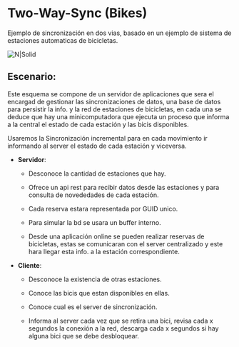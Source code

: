# Two-Way-Sync (Bikes)
Ejemplo de sincronización en dos vias, basado en un ejemplo de sistema de estaciones automaticas de bicicletas.

![N|Solid](http://damiancipolat.com/webFiles/bike-sync2.png)

## Escenario:
Este esquema se compone de un servidor de aplicaciones que sera el encargad de gestionar las sincronizaciones de datos, una base de datos para persistir la info. y la red de estaciones de bicicletas, en cada una se deduce que hay una minicomputadora que ejecuta un proceso que informa a la central el estado de cada estación y las bicis disponibles.

Usaremos la Sincronización incremental para en cada movimiento ir informando al server el estado de cada estación y viceversa.	

- **Servidor**:
  - Desconoce la cantidad de estaciones que hay.

  - Ofrece un api rest para recibir datos desde las estaciones y para consulta de novededades de cada estación.

  - Cada reserva estara representada por GUID unico.

  - Para simular la bd se usara un buffer interno.
  
  - Desde una aplicación online se pueden realizar reservas de bicicletas, estas se comunicaran con el server centralizado y este hara llegar esta info. a la estación correspondiente.
  
- **Cliente**:
  - Desconoce la existencia de otras estaciones. 
  
  - Conoce las bicis que estan disponibles en ellas.
  
  - Conoce cual es el server de sincronización.
  
  - Informa al server cada vez que se retira una bici, revisa cada x segundos la conexión a la red, descarga cada x segundos si hay alguna bici que se debe desbloquear.
 
